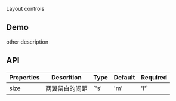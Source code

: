 Layout controls

## Demo

other description

## API

| Properties | Descrition     | Type              | Default | Required |
| ---------- | -------------- | ----------------- | ------- | -------- |
| size       | 两翼留白的间距 | `'s' | 'm' | 'l'` | `'m'`   | `false`  |
